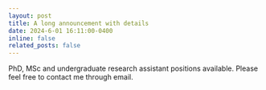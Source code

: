 ```yaml
---
layout: post
title: A long announcement with details
date: 2024-6-01 16:11:00-0400
inline: false
related_posts: false
---
```


PhD, MSc and undergraduate research assistant positions available. Please feel free to contact me through email.
